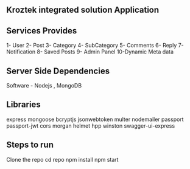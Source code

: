 <!-- @format -->

## Kroztek integrated solution Application

## Services Provides

1- User
2- Post
3- Category
4- SubCategory
5- Comments
6- Reply
7- Notification
8- Saved Posts
9- Admin Panel
10-Dynamic Meta data

## Server Side Dependencies

Software - Nodejs , MongoDB

## Libraries

express
mongoose
bcryptjs
jsonwebtoken
multer
nodemailer
passport
passport-jwt
cors
morgan
helmet
hpp
winston
swagger-ui-express

## Steps to run

Clone the repo
cd repo
npm install
npm start
